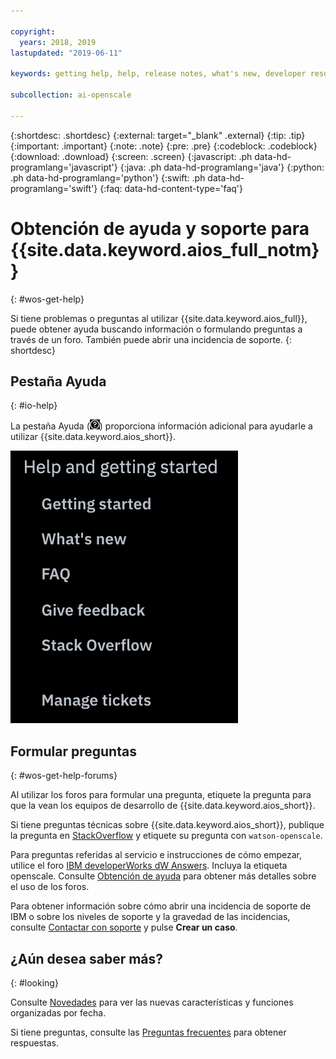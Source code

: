 ```yaml
---

copyright:
  years: 2018, 2019
lastupdated: "2019-06-11"

keywords: getting help, help, release notes, what's new, developer resources 

subcollection: ai-openscale

---
```


{:shortdesc: .shortdesc}
{:external: target="_blank" .external}
{:tip: .tip}
{:important: .important}
{:note: .note}
{:pre: .pre}
{:codeblock: .codeblock}
{:download: .download}
{:screen: .screen}
{:javascript: .ph data-hd-programlang='javascript'}
{:java: .ph data-hd-programlang='java'}
{:python: .ph data-hd-programlang='python'}
{:swift: .ph data-hd-programlang='swift'}
{:faq: data-hd-content-type='faq'}

# Obtención de ayuda y soporte para {{site.data.keyword.aios_full_notm}}
{: #wos-get-help}

Si tiene problemas o preguntas al utilizar {{site.data.keyword.aios_full}}, puede obtener ayuda buscando información o formulando preguntas a través de un foro. También puede abrir una incidencia de soporte.
{: shortdesc}

## Pestaña Ayuda
{: #io-help}

La pestaña Ayuda (![icono de la pestaña Ayuda](images/insight-help-tab.png)) proporciona información adicional para ayudarle a utilizar {{site.data.keyword.aios_short}}.

![panel de ayuda](images/help-tab-flyout.png)

## Formular preguntas
{: #wos-get-help-forums}

Al utilizar los foros para formular una pregunta, etiquete la pregunta para que la vean los equipos de desarrollo de {{site.data.keyword.aios_short}}.

Si tiene preguntas técnicas sobre {{site.data.keyword.aios_short}}, publique la pregunta en
[StackOverflow](https://stackoverflow.com/questions/tagged/watson-openscale) y etiquete su pregunta con
`watson-openscale`.

Para preguntas referidas al servicio e instrucciones de cómo empezar, utilice el foro [IBM
developerWorks dW Answers](https://developer.ibm.com/?s=openscale). Incluya la etiqueta openscale. Consulte
[Obtención de ayuda](https://developer.ibm.com/answers/smartspace/dw-answers-help/index.html) para obtener más detalles sobre el uso de
los foros.

Para obtener información sobre cómo abrir una incidencia de soporte de IBM o sobre los niveles de soporte y la gravedad de las incidencias, consulte
[Contactar con soporte](https://cloud.ibm.com/unifiedsupport/supportcenter) y pulse **Crear un caso**.

## ¿Aún desea saber más?
{: #looking}

Consulte [Novedades](/docs/services/ai-openscale?topic=ai-openscale-rn-relnotes) para ver las nuevas características y funciones organizadas por fecha.

Si tiene preguntas, consulte las [Preguntas frecuentes](/docs/services/ai-openscale?topic=ai-openscale-wos-faqs) para obtener respuestas.
